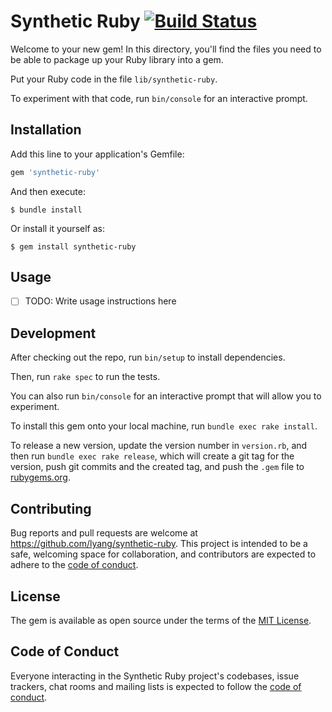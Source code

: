 # Synthetic Ruby [![Build Status](https://travis-ci.com/lyang/synthetic-ruby.svg?branch=main)](https://travis-ci.com/lyang/synthetic-ruby)

Welcome to your new gem! In this directory, you'll find the files you need to be able to package up your Ruby library into a gem.

Put your Ruby code in the file `lib/synthetic-ruby`.

To experiment with that code, run `bin/console` for an interactive prompt.

## Installation

Add this line to your application's Gemfile:

```ruby
gem 'synthetic-ruby'
```

And then execute:

    $ bundle install

Or install it yourself as:

    $ gem install synthetic-ruby

## Usage

- [ ] TODO: Write usage instructions here

## Development

After checking out the repo, run `bin/setup` to install dependencies.

Then, run `rake spec` to run the tests.

You can also run `bin/console` for an interactive prompt that will allow you to experiment.

To install this gem onto your local machine, run `bundle exec rake install`.

To release a new version, update the version number in `version.rb`, and then run `bundle exec rake release`, which will create a git tag for the version, push git commits and the created tag, and push the `.gem` file to [rubygems.org](https://rubygems.org).

## Contributing

Bug reports and pull requests are welcome at https://github.com/lyang/synthetic-ruby. This project is intended to be a safe, welcoming space for collaboration, and contributors are expected to adhere to the [code of conduct](CODE_OF_CONDUCT.md).

## License

The gem is available as open source under the terms of the [MIT License](https://opensource.org/licenses/MIT).

## Code of Conduct

Everyone interacting in the Synthetic Ruby project's codebases, issue trackers, chat rooms and mailing lists is expected to follow the [code of conduct](CODE_OF_CONDUCT.md).

